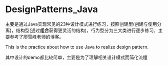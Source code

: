 # DesignPatterns_Java
主要是通过Java实现常见的23种设计模式进行练习，按照创建型(创建与使用分离)，结构型(通过**组合**获得更灵活的结构)，行为型分为三大类进行逐步练习，主要参考了廖雪峰老师的博客。

This is the practice about how to use Java to realize design pattern.

其中设计的demo都比较简单，主要是为了理解相关设计模式而简化流程